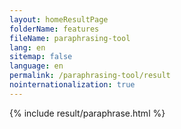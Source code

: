 ```yaml
---
layout: homeResultPage
folderName: features
fileName: paraphrasing-tool
lang: en
sitemap: false
language: en
permalink: /paraphrasing-tool/result
nointernationalization: true
---
```

{% include result/paraphrase.html %}

<script src="/js/result/paraprashing.js" data-foldername="{{page.folderName}}" data-lang="{{page.lang}}"></script>